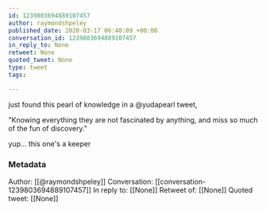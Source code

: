 ```yaml
---
id: 1239803694889107457
author: raymondshpeley
published_date: 2020-03-17 06:40:09 +00:00
conversation_id: 1239803694889107457
in_reply_to: None
retweet: None
quoted_tweet: None
type: tweet
tags:

---
```


just found this pearl of knowledge in a @yudapearl tweet,

"Knowing everything they are not fascinated by anything, and miss so much of the fun of discovery."

yup... this one's a keeper

### Metadata

Author: [[@raymondshpeley]]
Conversation: [[conversation-1239803694889107457]]
In reply to: [[None]]
Retweet of: [[None]]
Quoted tweet: [[None]]
